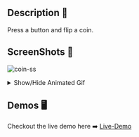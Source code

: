 ## Description 📖
Press a button and flip a coin.

## ScreenShots 📸
<!-- ![ScreeShot](images/screenshot.png) -->

![coin-ss](https://user-images.githubusercontent.com/42740473/172065333-66ee068d-4774-4cde-9c44-9ad9748e9046.png)


<details>
  <summary> Show/Hide Animated Gif </summary>
    <img src=images/file.gif>

</details>
  
## Demos 🖥️
Checkout the live demo here ➡️ [Live-Demo](https://grayturtle01.github.io/flip-coin/)
